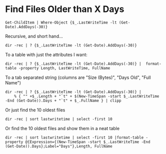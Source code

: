 ﻿# Find Files Older than X Days

	Get-ChildItem | Where-Object {$_.LastWriteTime -lt (Get-Date).AddDays(-30)}

Recursive, and short hand...

	dir -rec | ? {$_.LastWriteTime -lt (Get-Date).AddDays(-30)}

To a table with just the attributes I want:

	dir -rec | ? {$_.LastWriteTime -lt (Get-Date).AddDays(-30)} |  format-table -property Length, LastWriteTime, FullName

To a tab separated string (columns are "Size (Bytes)", "Days Old", "Full Name")

	dir -rec | ? {$_.LastWriteTime -lt (Get-Date).AddDays(-30)} |
		% { "" +$_.Length + "`t" + $(New-TimeSpan -start $_.LastWriteTime -End (Get-Date)).Days + "`t" + $_.FullName } | clipp

Or just find the 10 oldest files

	dir -rec | sort lastwritetime | select -first 10

Or find the 10 oldest files and show them in a neat table

	dir -rec | sort lastwritetime | select -first 10 |format-table -property @{Expression={(New-TimeSpan -start $_.LastWriteTime -End (Get-Date)).Days};Label="Days"},Length, FullName

